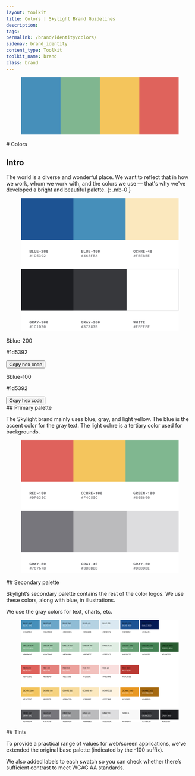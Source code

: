 ```yaml
---
layout: toolkit
title: Colors | Skylight Brand Guidelines
description:
tags:
permalink: /brand/identity/colors/
sidenav: brand_identity
content_type: Toolkit
toolkit_name: brand
class: brand
---
```


<div class="row brand__content-section">
<div class="col-md-8">
  <figure class="section__img p-5">
    <img class="" src="/img/brand/identity/colors/intro.svg" alt="">
  </figure>
</div>
<div class="col-md-4" markdown="1">
# Colors

## Intro

The world is a diverse and wonderful place. We want to reflect that in how we work, whom we work with, and the colors we use — that's why we've developed a bright and beautiful palette.
{: .mb-0 }
</div>
</div>

<div class="row brand__content-section">
<div class="col-md-8">
  <div class="section__container">
    <figure class="section__img border-0 p-5">
      <img class="" src="/img/brand/identity/colors/primary-palette.jpg" alt="">
    </figure>
    <p>$blue-200</p>
    <p>#1d5392</p>
    <button>Copy hex code</button>
    <p>$blue-100</p>
    <p>#1d5392</p>
    <button>Copy hex code</button>
  </div>
</div>
<div class="col-md-4" markdown="1">
## Primary palette

The Skylight brand mainly uses blue, gray, and light yellow. The blue is the accent color for the gray text. The light ochre is a tertiary color used for backgrounds.
</div>
</div>

<div class="row brand__content-section">
<div class="col-md-8">
  <figure class="section__img p-5">
    <img class="" src="/img/brand/identity/colors/secondary-palette.jpg" alt="">
  </figure>
</div>
<div class="col-md-4" markdown="1">
## Secondary palette

Skylight’s secondary palette contains the rest of the color logos. We use these colors, along with blue, in illustrations.

We use the gray colors for text, charts, etc.
</div>
</div>

<div class="row brand__content-section">
<div class="col-md-8">
  <figure class="section__img p-5 p-5">
    <img class="" src="/img/brand/identity/colors/tints.jpg" alt="">
  </figure>
</div>
<div class="col-md-4" markdown="1">
## Tints

To provide a practical range of values for web/screen applications, we’ve extended the original base palette (indicated by the -100 suffix).

We also added labels to each swatch so you can check whether there’s sufficient contrast to meet WCAG AA standards.
</div>
</div>

